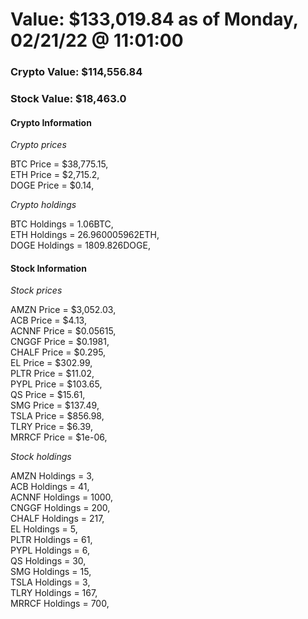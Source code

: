 # Value: $133,019.84 as of Monday, 02/21/22 @ 11:01:00 

### Crypto Value: $114,556.84

### Stock Value: $18,463.0

#### Crypto Information 
*Crypto prices* 

BTC Price = $38,775.15,  
ETH Price = $2,715.2,  
DOGE Price = $0.14,  


*Crypto holdings* 

BTC Holdings = 1.06BTC,  
ETH Holdings = 26.960005962ETH,  
DOGE Holdings = 1809.826DOGE,  


#### Stock Information 

*Stock prices* 

AMZN Price = $3,052.03,  
ACB Price = $4.13,  
ACNNF Price = $0.05615,  
CNGGF Price = $0.1981,  
CHALF Price = $0.295,  
EL Price = $302.99,  
PLTR Price = $11.02,  
PYPL Price = $103.65,  
QS Price = $15.61,  
SMG Price = $137.49,  
TSLA Price = $856.98,  
TLRY Price = $6.39,  
MRRCF Price = $1e-06,  


*Stock holdings* 

AMZN Holdings = 3,  
ACB Holdings = 41,  
ACNNF Holdings = 1000,  
CNGGF Holdings = 200,  
CHALF Holdings = 217,  
EL Holdings = 5,  
PLTR Holdings = 61,  
PYPL Holdings = 6,  
QS Holdings = 30,  
SMG Holdings = 15,  
TSLA Holdings = 3,  
TLRY Holdings = 167,  
MRRCF Holdings = 700,  


